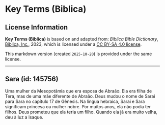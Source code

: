 # Key Terms (Biblica)

## License Information

**Key Terms (Biblica)** is based on and adapted from: _Biblica Bible Dictionary_, [Biblica, Inc.](https://www.biblica.com/), 2023, which is licensed under a [CC BY-SA 4.0 license](https://creativecommons.org/licenses/by-sa/4.0/legalcode.en).

This markdown version (created `2025-10-20`) is provided under the same license.



--------------------------------

## Sara (id: 145756)

Uma mulher da Mesopotâmia que era esposa de Abraão. Ela era filha de Tera, mas de uma mãe diferente de Abraão. Deus mudou o nome de Sarai para Sara no capítulo 17 de Gênesis. Na língua hebraica, Sarai e Sara significam princesa ou mulher nobre. Por muitos anos, ela não podia ter filhos. Deus prometeu que ela teria um filho. Quando ela já era muito velha, deu à luz a Isaque.


